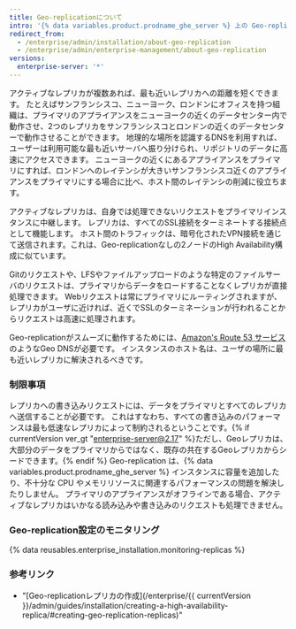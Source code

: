 ```yaml
---
title: Geo-replicationについて
intro: '{% data variables.product.prodname_ghe_server %} 上の Geo-replication は、地理的に分散したデータセンターからの要求を満たすために、複数のアクティブなレプリカを使用します。'
redirect_from:
  - /enterprise/admin/installation/about-geo-replication
  - /enterprise/admin/enterprise-management/about-geo-replication
versions:
  enterprise-server: '*'
---
```


アクティブなレプリカが複数あれば、最も近いレプリカへの距離を短くできます。 たとえばサンフランシスコ、ニューヨーク、ロンドンにオフィスを持つ組織は、プライマリのアプライアンスをニューヨークの近くのデータセンター内で動作させ、2つのレプリカをサンフランシスコとロンドンの近くのデータセンターで動作させることができます。 地理的な場所を認識するDNSを利用すれば、ユーザーは利用可能な最も近いサーバへ振り分けられ、リポジトリのデータに高速にアクセスできます。 ニューヨークの近くにあるアプライアンスをプライマリにすれば、ロンドンへのレイテンシが大きいサンフランシスコ近くのアプライアンスをプライマリにする場合に比べ、ホスト間のレイテンシの削減に役立ちます。

アクティブなレプリカは、自身では処理できないリクエストをプライマリインスタンスに中継します。 レプリカは、すべてのSSL接続をターミネートする接続点として機能します。 ホスト間のトラフィックは、暗号化されたVPN接続を通じて送信されます。これは、Geo-replicationなしの2ノードのHigh Availability構成に似ています。

Gitのリクエストや、LFSやファイルアップロードのような特定のファイルサーバのリクエストは、プライマリからデータをロードすることなくレプリカが直接処理できます。 Webリクエストは常にプライマリにルーティングされますが、レプリカがユーザに近ければ、近くでSSLのターミネーションが行われることからリクエストは高速に処理されます。

Geo-replicationがスムーズに動作するためには、[Amazon's Route 53 サービス](http://docs.aws.amazon.com/Route53/latest/DeveloperGuide/routing-policy.html#routing-policy-geo)のようなGeo DNSが必要です。 インスタンスのホスト名は、ユーザの場所に最も近いレプリカに解決されるべきです。

### 制限事項

レプリカへの書き込みリクエストには、データをプライマリとすべてのレプリカへ送信することが必要です。 これはすなわち、すべての書き込みのパフォーマンスは最も低速なレプリカによって制約されるということです。{% if currentVersion ver_gt "enterprise-server@2.17" %}ただし、Geoレプリカは、大部分のデータをプライマリからではなく、既存の共在するGeoレプリカからシードできます。{% endif %} Geo-replication は、{% data variables.product.prodname_ghe_server %} インスタンスに容量を追加したり、不十分な CPU やメモリリソースに関連するパフォーマンスの問題を解決したりしません。 プライマリのアプライアンスがオフラインである場合、アクティブなレプリカはいかなる読み込みや書き込みのリクエストも処理できません。

### Geo-replication設定のモニタリング

{% data reusables.enterprise_installation.monitoring-replicas %}

### 参考リンク
- "[Geo-replicationレプリカの作成](/enterprise/{{ currentVersion }}/admin/guides/installation/creating-a-high-availability-replica/#creating-geo-replication-replicas)"
